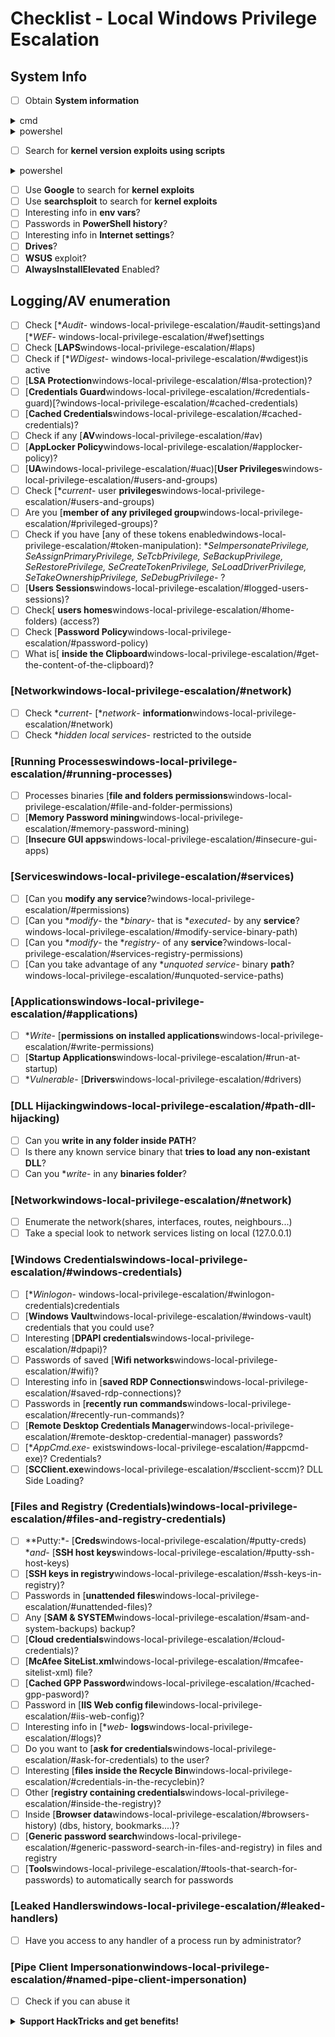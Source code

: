 # Checklist - Local Windows Privilege Escalation

## System Info

- [ ] Obtain **System information**
<details>
<summary>cmd</summary>
<br>
<code>
systeminfo

systeminfo | findstr /B /C:"OS Name" /C:"OS Version" #Get only that information

wmic qfe get Caption,Description,HotFixID,InstalledOn #Patches

wmic os get osarchitecture || echo %PROCESSOR_ARCHITECTURE% #Get system architecture
  </code>
</details>

<details>
<summary>powershel</summary>
<br>
<code>

[System.Environment]::OSVersion.Version #Current OS version

Get-WmiObject -query 'select * from win32_quickfixengineering' | foreach {$_.hotfixid} #List all patches

Get-Hotfix -description "Security update" #List only "Security Update" patches

</code>
</details>

- [ ] Search for **kernel version exploits using scripts**
<details>
<summary>powershel</summary>
<br>
<code>

[System.Environment]::OSVersion.Version #Current OS version

Get-WmiObject -query 'select * from win32_quickfixengineering' | foreach {$_.hotfixid} #List all patches

Get-Hotfix -description "Security update" #List only "Security Update" patches

</code>
</details>

- [ ] Use **Google** to search for **kernel exploits**
- [ ] Use **searchsploit** to search for **kernel exploits**
- [ ] Interesting info in **env vars**?
- [ ] Passwords in **PowerShell history**?
- [ ] Interesting info in **Internet settings**?
- [ ] **Drives**?
- [ ] **WSUS** exploit?
- [ ] **AlwaysInstallElevated** Enabled?

## Logging/AV enumeration

- [ ] Check [**Audit*- windows-local-privilege-escalation/#audit-settings)and [**WEF*- windows-local-privilege-escalation/#wef)settings
- [ ] Check [**LAPS**windows-local-privilege-escalation/#laps)
- [ ] Check if [**WDigest*- windows-local-privilege-escalation/#wdigest)is active
- [ ] [**LSA Protection**windows-local-privilege-escalation/#lsa-protection)?
- [ ] [**Credentials Guard**windows-local-privilege-escalation/#credentials-guard)[?windows-local-privilege-escalation/#cached-credentials)
- [ ] [**Cached Credentials**windows-local-privilege-escalation/#cached-credentials)?
- [ ] Check if any [**AV**windows-local-privilege-escalation/#av)
- [ ] [**AppLocker Policy**windows-local-privilege-escalation/#applocker-policy)?
- [ ] [**UA**windows-local-privilege-escalation/#uac)[**User Privileges**windows-local-privilege-escalation/#users-and-groups)
- [ ] Check [**current*- user **privileges**windows-local-privilege-escalation/#users-and-groups)
- [ ] Are you [**member of any privileged group**windows-local-privilege-escalation/#privileged-groups)?
- [ ] Check if you have [any of these tokens enabledwindows-local-privilege-escalation/#token-manipulation): **SeImpersonatePrivilege, SeAssignPrimaryPrivilege, SeTcbPrivilege, SeBackupPrivilege, SeRestorePrivilege, SeCreateTokenPrivilege, SeLoadDriverPrivilege, SeTakeOwnershipPrivilege, SeDebugPrivilege*- ?
- [ ] [**Users Sessions**windows-local-privilege-escalation/#logged-users-sessions)?
- [ ] Check[ **users homes**windows-local-privilege-escalation/#home-folders) (access?)
- [ ] Check [**Password Policy**windows-local-privilege-escalation/#password-policy)
- [ ] What is[ **inside the Clipboard**windows-local-privilege-escalation/#get-the-content-of-the-clipboard)?

### [Networkwindows-local-privilege-escalation/#network)

- [ ] Check **current*- [**network*- **information**windows-local-privilege-escalation/#network)
- [ ] Check **hidden local services*- restricted to the outside

### [Running Processeswindows-local-privilege-escalation/#running-processes)

- [ ] Processes binaries [**file and folders permissions**windows-local-privilege-escalation/#file-and-folder-permissions)
- [ ] [**Memory Password mining**windows-local-privilege-escalation/#memory-password-mining)
- [ ] [**Insecure GUI apps**windows-local-privilege-escalation/#insecure-gui-apps)

### [Serviceswindows-local-privilege-escalation/#services)

- [ ] [Can you **modify any service**?windows-local-privilege-escalation/#permissions)
- [ ] [Can you **modify*- the **binary*- that is **executed*- by any **service**?windows-local-privilege-escalation/#modify-service-binary-path)
- [ ] [Can you **modify*- the **registry*- of any **service**?windows-local-privilege-escalation/#services-registry-permissions)
- [ ] [Can you take advantage of any **unquoted service*- binary **path**?windows-local-privilege-escalation/#unquoted-service-paths)

### [**Applications**windows-local-privilege-escalation/#applications)

- [ ] **Write*- [**permissions on installed applications**windows-local-privilege-escalation/#write-permissions)
- [ ] [**Startup Applications**windows-local-privilege-escalation/#run-at-startup)
- [ ] **Vulnerable*- [**Drivers**windows-local-privilege-escalation/#drivers)

### [DLL Hijackingwindows-local-privilege-escalation/#path-dll-hijacking)

- [ ] Can you **write in any folder inside PATH**?
- [ ] Is there any known service binary that **tries to load any non-existant DLL**?
- [ ] Can you **write*- in any **binaries folder**?

### [Networkwindows-local-privilege-escalation/#network)

- [ ] Enumerate the network(shares, interfaces, routes, neighbours...)
- [ ] Take a special look to network services listing on local (127.0.0.1)

### [Windows Credentialswindows-local-privilege-escalation/#windows-credentials)

- [ ] [**Winlogon*- windows-local-privilege-escalation/#winlogon-credentials)credentials
- [ ] [**Windows Vault**windows-local-privilege-escalation/#windows-vault) credentials that you could use?
- [ ] Interesting [**DPAPI credentials**windows-local-privilege-escalation/#dpapi)?
- [ ] Passwords of saved [**Wifi networks**windows-local-privilege-escalation/#wifi)?
- [ ] Interesting info in [**saved RDP Connections**windows-local-privilege-escalation/#saved-rdp-connections)?
- [ ] Passwords in [**recently run commands**windows-local-privilege-escalation/#recently-run-commands)?
- [ ] [**Remote Desktop Credentials Manager**windows-local-privilege-escalation/#remote-desktop-credential-manager) passwords?
- [ ] [**AppCmd.exe*- existswindows-local-privilege-escalation/#appcmd-exe)? Credentials?
- [ ] [**SCClient.exe**windows-local-privilege-escalation/#scclient-sccm)? DLL Side Loading?

### [Files and Registry (Credentials)windows-local-privilege-escalation/#files-and-registry-credentials)

- [ ] **Putty:*- [**Creds**windows-local-privilege-escalation/#putty-creds) **and*- [**SSH host keys**windows-local-privilege-escalation/#putty-ssh-host-keys)
- [ ] [**SSH keys in registry**windows-local-privilege-escalation/#ssh-keys-in-registry)?
- [ ] Passwords in [**unattended files**windows-local-privilege-escalation/#unattended-files)?
- [ ] Any [**SAM & SYSTEM**windows-local-privilege-escalation/#sam-and-system-backups) backup?
- [ ] [**Cloud credentials**windows-local-privilege-escalation/#cloud-credentials)?
- [ ] [**McAfee SiteList.xml**windows-local-privilege-escalation/#mcafee-sitelist-xml) file?
- [ ] [**Cached GPP Password**windows-local-privilege-escalation/#cached-gpp-pasword)?
- [ ] Password in [**IIS Web config file**windows-local-privilege-escalation/#iis-web-config)?
- [ ] Interesting info in [**web*- **logs**windows-local-privilege-escalation/#logs)?
- [ ] Do you want to [**ask for credentials**windows-local-privilege-escalation/#ask-for-credentials) to the user?
- [ ] Interesting [**files inside the Recycle Bin**windows-local-privilege-escalation/#credentials-in-the-recyclebin)?
- [ ] Other [**registry containing credentials**windows-local-privilege-escalation/#inside-the-registry)?
- [ ] Inside [**Browser data**windows-local-privilege-escalation/#browsers-history) (dbs, history, bookmarks....)?
- [ ] [**Generic password search**windows-local-privilege-escalation/#generic-password-search-in-files-and-registry) in files and registry
- [ ] [**Tools**windows-local-privilege-escalation/#tools-that-search-for-passwords) to automatically search for passwords

### [Leaked Handlerswindows-local-privilege-escalation/#leaked-handlers)

- [ ] Have you access to any handler of a process run by administrator?

### [Pipe Client Impersonationwindows-local-privilege-escalation/#named-pipe-client-impersonation)

- [ ] Check if you can abuse it

<details>

<summary><strong>Support HackTricks and get benefits!</strong></summary>

Do you work in a **cybersecurity company**? Do you want to see your **company advertised in HackTricks**? or do you want to have access the **latest version of the PEASS or download HackTricks in PDF**? Check the [**SUBSCRIPTION PLANS**https://github.com/sponsors/carlospolop)!

Discover [**The PEASS Family**https://opensea.io/collection/the-peass-family), our collection of exclusive [**NFTs**https://opensea.io/collection/the-peass-family)

Get the [**official PEASS & HackTricks swag**https://peass.creator-spring.com)

**Join the*- [**💬**https://emojipedia.org/speech-balloon/) [**Discord group**https://discord.gg/hRep4RUj7f) or the [**telegram group**https://t.me/peass) or **follow*- me on **Twitter*- [**🐦**https://github.com/carlospolop/hacktricks/tree/7af18b62b3bdc423e11444677a6a73d4043511e9/\[https:/emojipedia.org/bird/README.md)[**@carlospolopm**https://twitter.com/carlospolopm)**.**

**Share your hacking tricks submitting PRs to the*- [**hacktricks github repo**https://github.com/carlospolop/hacktricks)**.**

</details>

